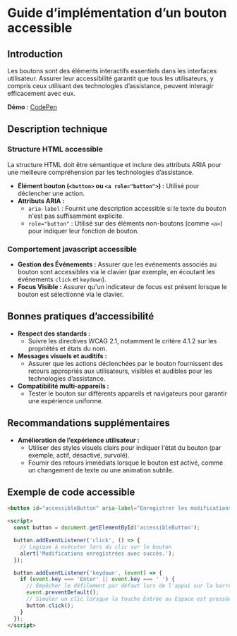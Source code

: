 # Guide d’implémentation d’un bouton accessible

## Introduction

Les boutons sont des éléments interactifs essentiels dans les interfaces utilisateur. Assurer leur accessibilité garantit que tous les utilisateurs, y compris ceux utilisant des technologies d’assistance, peuvent interagir efficacement avec eux.

**Démo :** [CodePen](https://codepen.io/numera11y/pen/QwLmoMQ)

## Description technique

### Structure HTML accessible

La structure HTML doit être sémantique et inclure des attributs ARIA pour une meilleure compréhension par les technologies d’assistance.

- **Élément bouton (`<button>` ou `<a role="button">`) :** Utilisé pour déclencher une action.
- **Attributs ARIA :**
  - `aria-label` : Fournit une description accessible si le texte du bouton n'est pas suffisamment explicite.
  - `role="button"` : Utilisé sur des éléments non-boutons (comme `<a>`) pour indiquer leur fonction de bouton.

### Comportement javascript accessible

- **Gestion des Événements :** Assurer que les événements associés au bouton sont accessibles via le clavier (par exemple, en écoutant les événements `click` et `keydown`).
- **Focus Visible :** Assurer qu'un indicateur de focus est présent lorsque le bouton est sélectionné via le clavier.

## Bonnes pratiques d’accessibilité

- **Respect des standards :**
  - Suivre les directives WCAG 2.1, notamment le critère 4.1.2 sur les propriétés et états du nom.
- **Messages visuels et auditifs :**
  - Assurer que les actions déclenchées par le bouton fournissent des retours appropriés aux utilisateurs, visibles et audibles pour les technologies d’assistance.
- **Compatibilité multi-appareils :**
  - Tester le bouton sur différents appareils et navigateurs pour garantir une expérience uniforme.

## Recommandations supplémentaires

- **Amélioration de l’expérience utilisateur :**
  - Utiliser des styles visuels clairs pour indiquer l'état du bouton (par exemple, actif, désactivé, survolé).
  - Fournir des retours immédiats lorsque le bouton est activé, comme un changement de texte ou une animation subtile.

## Exemple de code accessible

```html
<button id="accessibleButton" aria-label="Enregistrer les modifications">Enregistrer</button>

<script>
  const button = document.getElementById('accessibleButton');

  button.addEventListener('click', () => {
    // Logique à exécuter lors du clic sur le bouton
    alert('Modifications enregistrées avec succès.');
  });

  button.addEventListener('keydown', (event) => {
    if (event.key === 'Enter' || event.key === ' ') {
      // Empêcher le défilement par défaut lors de l'appui sur la barre d'espace
      event.preventDefault();
      // Simuler un clic lorsque la touche Entrée ou Espace est pressée
      button.click();
    }
  });
</script>
```
